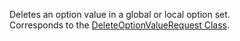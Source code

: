 Deletes an option value in a global or local option set.  
Corresponds to the [DeleteOptionValueRequest Class](https://msdn.microsoft.com/library/microsoft.xrm.sdk.messages.deleteoptionvaluerequest.aspx).
